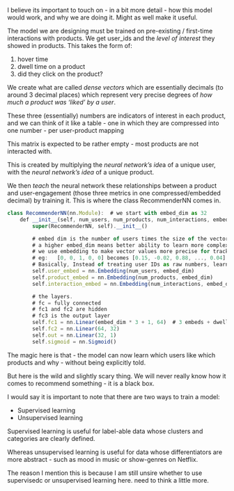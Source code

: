 I believe its important to touch on - in a bit more detail - how this model would work, and why we are doing it. Might as well make it useful.

The model we are designing must be trained on pre-existing / first-time interactions with products. We get user_ids and the *level of interest* they showed in products. This takes the form of:

1. hover time
2. dwell time on a product
3. did they click on the product?

We create what are called *dense vectors* which are essentially decimals (to around 3 decimal places) which represent very precise degrees of *how much a product was ‘liked’ by a user*.

These three (essentially) numbers are indicators of interest in each product, and we can think of it like a table - one in which they are compressed into one number - per user-product mapping

This matrix is expected to be rather empty - most products are not interacted with.

This is created by multiplying the *neural network’s ide*a of a unique user, with the *neural network’s idea* of a unique product. 

We then *teach* the neural network these relationships between a product and user-engagement (those three metrics in one compressed/embedded decimal) by training it. This is where the class RecommenderNN comes in.

```jsx
class RecommenderNN(nn.Module):  # we start with embed_dim as 32
    def __init__(self, num_users, num_products, num_interactions, embed_dim=32):
        super(RecommenderNN, self).__init__()

        # embed dim is the number of users times the size of the vector used to represent each one (32 is a good start.)
        # a higher embed_dim means better ability to learn more complex patterns but the tradeoff is higher computation.
        # we use embedding to make vector values more precise for tracking preferences at a more nuanced level.
        # eg: 	[0, 0, 1, 0, 0] becomes [0.15, -0.02, 0.88, ..., 0.04] float mos. the numbers capture user habits, interests, or patterns
        # Basically, Instead of treating user IDs as raw numbers, learn a vector for each user that captures their behavior
        self.user_embed = nn.Embedding(num_users, embed_dim)
        self.product_embed = nn.Embedding(num_products, embed_dim)
        self.interaction_embed = nn.Embedding(num_interactions, embed_dim)

        # the layers.
        # fc = fully connected
        # fc1 and fc2 are hidden
        # fc3 is the output layer
        self.fc1 = nn.Linear(embed_dim * 3 + 1, 64)  # 3 embeds + dwell time
        self.fc2 = nn.Linear(64, 32)
        self.out = nn.Linear(32, 1)
        self.sigmoid = nn.Sigmoid()

```

The magic here is that - the model can now learn which users like which products and why - without being explicitly told.

But here is the wild and slightly scary thing. We will never really know how it comes to recommend something - it is a black box.

I would say it is important to note that there are two ways to train a model: 

- Supervised learning
- Unsupervised learning

Supervised learning is useful for label-able data whose clusters and categories are clearly defined.

Whereas unsupervised learning is useful for data whose differentiators are more abstract - such as mood in music or show-genres on Netflix.

The reason I mention this is because I am still unsire whether to use supervisedc or unsupervised learning here. need to think a little more.
